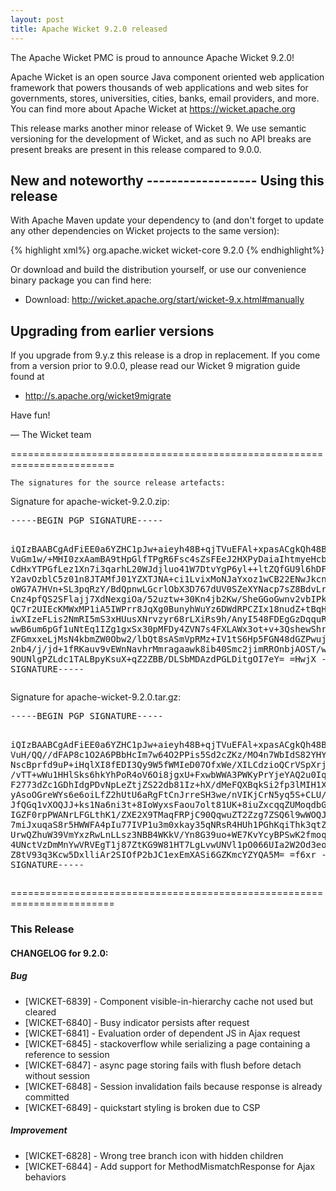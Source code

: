 ```yaml
---
layout: post
title: Apache Wicket 9.2.0 released
---
```

The Apache Wicket PMC is proud to announce Apache Wicket 9.2.0!

Apache Wicket is an open source Java component oriented web application
framework that powers thousands of web applications and web sites for
governments, stores, universities, cities, banks, email providers, and
more. You can find more about Apache Wicket at https://wicket.apache.org

This release marks another minor release of Wicket 9. We
use semantic versioning for the development of Wicket, and as such no
API breaks are present breaks are present in this release compared to
9.0.0.

<OPTIONAL> New and noteworthy
<OPTIONAL> ------------------
<OPTIONAL>
Using this release
------------------

With Apache Maven update your dependency to (and don't forget to
update any other dependencies on Wicket projects to the same version):

{% highlight xml%}
<dependency>
    <groupId>org.apache.wicket</groupId>
    <artifactId>wicket-core</artifactId>
    <version>9.2.0</version>
</dependency>
{% endhighlight%}

Or download and build the distribution yourself, or use our
convenience binary package you can find here:

 * Download: http://wicket.apache.org/start/wicket-9.x.html#manually

<!--more-->

Upgrading from earlier versions
-------------------------------

If you upgrade from 9.y.z this release is a drop in replacement. If
you come from a version prior to 9.0.0, please read our Wicket 9
migration guide found at

 * http://s.apache.org/wicket9migrate

Have fun!

— The Wicket team


========================================================================

    The signatures for the source release artefacts:

    
Signature for apache-wicket-9.2.0.zip:

<div class='highlight'><pre>
-----BEGIN PGP SIGNATURE-----

iQIzBAABCgAdFiEE0a6YZHC1pJw+aieyh48B+qjTVuEFAl+xpasACgkQh48B+qjT
VuGm1w/+MHI0zxAamBA9tHpGlfTPgR6Fsc4sZsFEeJ2HXPyDaiaIhtmyeHcbbK3l
CdHxYTPGfLez1Xn7i3qarhL20WJdjluo41W7DtvYgP6yl++ltZQfGU9l6hDFB6Sd
Y2avOzblC5z01n8JTAMfJ01YZXTJNA+ci1LvixMoNJaYxoz1wCB22ENwJkcn/QHf
oWG7A7HVn+SL3pqRzY/BdQpnwLGcrlObX3D767dUV0SZeXYNacp7sZ8BdvLrUKyJ
Cnz4pfQS2SFlajj7XdNexgiOa/52uztw+30Kn4jb2Kw/SheGGoGwnv2vbIPkE79g
QC7r2UIEcKMWxMP1iA5IWPrr8JqXg0BunyhWuYz6DWdRPCZIx18nudZ+tBqHtoe3
iwXIzeFLis2NmRI5mS3xHUusXNrvzyr68rLXiRs9h/AnyI548FDEgGzDqquR06vj
wwB6um6pGf1uNtEq1IZg1gxSx30pMFDy4ZVN7s4FXLAWx3ot+v+3QshewShrg381
ZFGmxxeLjMsN4kbmZW0Obw2/lbQt8sASmVpRMz+IV1tS6Hp5FGN48dGZPwujIj+S
2nb4/j/jd+1fRKauv9vEWnNavhrMmragaawk8ib40Smc2jimRROnbjAOST/wkERg
9OUNlgPZLdc1TALBpyKsuX+qZ2ZBB/DLSbMDAzdPGLDitgOI7eY=
=HwjX
-----END PGP SIGNATURE-----
</pre></div>

    
Signature for apache-wicket-9.2.0.tar.gz:

<div class='highlight'><pre>
-----BEGIN PGP SIGNATURE-----

iQIzBAABCgAdFiEE0a6YZHC1pJw+aieyh48B+qjTVuEFAl+xpasACgkQh48B+qjT
VuH/QQ//dFAP8c1O2A6PBbHcIm7w64O2PPis5Sd2cZKz/MO4n7WbIdS82YHYnwVv
NscBprfd9uP+iHqlXI8fEDI3Qy9W5fWMIeD07OfxWe/XILCdzioQCrVSpXrjecGi
/vTT+wWu1HHlSks6hkYhPoR4oV6Oi8jgxU+FxwbWWA3PWKyPrYjeYAQ2u0Iq1Yh4
F2773dZc1GDhIdgPDvNpLeZtjZS22db81Iz+hX/dMeFQXBqkSi2fp3lMIH1XdfZS
yAsoOGreWYs6e6oiLfZ2hUtU6aRgFtCnJrreSH3we/nVIKjCrN5yq5S+CLU/0JpD
JfQGq1vXOQJJ+ks1Na6ni3t+8IoWyxsFaou7olt81UK+8iuZxcqqZUMoqdbG+lDb
IGZF0rpPWANrLFGLthK1/ZXE2X9TMaqFRPjC90QqwuZT2Zzg7ZSQ6l9wWOQJaOWW
7miJxuqaS8r5HWWFA4pIu77IVP1u3m0xkay35qNRsR4HUh1PGhKqiThk3qtZRtGE
UrwQZhuW39VmYxzRwLnLLsz3NBB4WKkV/Yn8G39uo+WE7KvYcyBPSwK2fmoq5jD+
4UNctVzDmMnYwVRVEgT1j87ZtKG9W81HT7LgLvwUNVl1pO066UIa2W2Od3eoELyi
Z8tV93q3Kcw5DxlliAr2SIOfP2bJC1exEmXASi6GZKmcYZYQA5M=
=f6xr
-----END PGP SIGNATURE-----
</pre></div>

    
========================================================================

### This Release

#### CHANGELOG for 9.2.0:
    
##### Bug

 * [WICKET-6839] - Component visible-in-hierarchy cache not used but cleared
 * [WICKET-6840] - Busy indicator persists after request
 * [WICKET-6841] - Evaluation order of dependent JS in Ajax request
 * [WICKET-6845] - stackoverflow while serializing a page containing a reference to session
 * [WICKET-6847] - async page storing fails with flush before detach without session
 * [WICKET-6848] - Session invalidation fails because response is already committed
 * [WICKET-6849] - quickstart styling is broken due to CSP

##### Improvement

 * [WICKET-6828] - Wrong tree branch icon with hidden children
 * [WICKET-6844] - Add support for MethodMismatchResponse for Ajax behaviors

